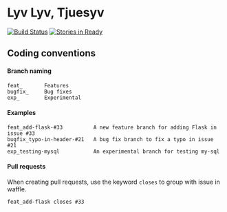 # Lyv Lyv, Tjuesyv
[![Build Status](https://travis-ci.org/szeestraten/tdt4240-project.svg?branch=master)](https://travis-ci.org/szeestraten/tdt4240-project)
[![Stories in Ready](https://badge.waffle.io/szeestraten/tdt4240-project.png?label=ready&title=Ready)](https://waffle.io/szeestraten/tdt4240-project)


## Coding conventions
#### Branch naming
```
feat_       Features
bugfix_     Bug fixes
exp_        Experimental
```

#### Examples
```
feat_add-flask-#33          A new feature branch for adding Flask in issue #33
bugfix_typo-in-header-#21   A bug fix branch to fix a typo in issue #21
exp_testing-mysql           An experimental branch for testing my-sql
```

#### Pull requests
When creating pull requests, use the keyword ```closes``` to group with issue in waffle.
```
feat_add-flask closes #33
```
